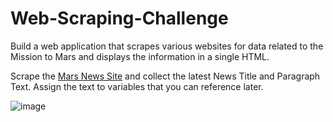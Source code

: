 # Web-Scraping-Challenge

Build a web application that scrapes various websites for data related to the Mission to Mars and displays the information in a single HTML.

Scrape the [Mars News Site](https://redplanetscience.com/) and collect the latest News Title and Paragraph Text. Assign the text to variables that you can reference later.

![image](https://user-images.githubusercontent.com/79819331/120661711-8440c180-c456-11eb-88a5-cfb537a28f41.png)

